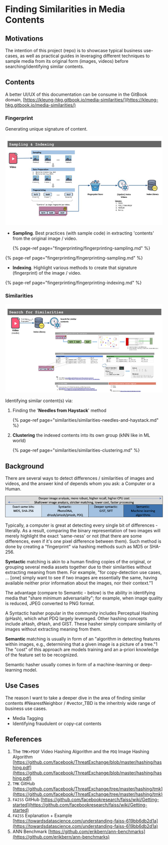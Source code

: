 # Finding Similarities in Media Contents

## Motivations

The intention of this project \(repo\) is to showcase typical business use-cases, as well as practical guides in leveraging different techniques to sample media from its original form \(images, videos\) before searching/identifying similar contents.

## Contents

A better UI/UX of this documentation can be consume in the GitBook domain, [https://kleung-hkg.gitbook.io/media-similarities/](https://kleung-hkg.gitbook.io/media-similarities/)

### **Fingerprint**

Generating unique signature of content.

![](.gitbook/assets/image%20%281%29.png)

* **Sampling**.  Best practices \(with sample code\) in extracting 'contents' from the original image / video.

  {% page-ref page="fingerprinting/fingerprinting-sampling.md" %}

{% page-ref page="fingerprinting/fingerprinting-sampling.md" %}

* **Indexing**.  Highlight various methods to create that signature \(fingerprint\) of the image / video.

{% page-ref page="fingerprinting/fingerprinting-indexing.md" %}

### **Similarities**

![](.gitbook/assets/media-similarities-02-search-for-similarities.jpg)

Identifying similar content\(s\) via:

1. Finding the '**Needles from Haystack**' method

   {% page-ref page="similarities/similarities-needles-and-haystack.md" %}

2. **Clustering** the indexed contents into its own group \(kNN like in ML world\)

   {% page-ref page="similarities/similarities-clustering.md" %}

## Background

There are several ways to detect differences / similarities of images and videos, and the answer kind of depends whom you ask: a Computer or a Human.

![](.gitbook/assets/image.png)

Typically, a computer is great at detecting every single bit of differences - literally.  As a result, comparing the binary representation of two images will merely highlight the exact 'same-ness' or not \(that there are some differences, even if it's one pixel difference between them\).  Such method is done by creating a "fingerprint" via hashing methods such as MD5 or SHA-256.

**Syntactic** matching is akin to a human finding copies of the original, or grouping several media assets together due to their similarities without extracting meaning from them.  For example, "for copy-detection use cases, ... \[one\] simply want to see if two images are essentially the same, having available neither prior information about the images, nor their context."1

The advantage \(compare to Semantic - below\) is the ability in identifying media that "share minimum adversariality"; for example, when image quality is reduced, JPEG converted to PNG format.

A Syntactic hasher popular in the community includes Perceptual Hashing \(pHash\), which what PDQ largely leveraged.  Other hashing concepts include aHash, dHash, and GIST.  These hasher simply compare similarity of images without extracting meaning from them.

**Semantic** matching is usually in form of an "algorithm in detecting features within images, e.g., determining that a given image is a picture of a tree."1  The "cost" of this approach are models training and an a-priori knowledge of the feature set to be recognized.

Semantic hasher usually comes in form of a machine-learning or deep-learning model.

## Use Cases

The reason I want to take a deeper dive in the area of finding similar contents \#NearestNeighbor / \#vector\_TBD is the inheritnly wide range of business use cases.

* Media Tagging
* Identifying fraudulent or copy-cat contents

## References

1. The `TMK+PDQF` Video Hashing Algorithm and the `PDQ` Image Hashing Algorithm [https://github.com/facebook/ThreatExchange/blob/master/hashing/hashing.pdf](https://github.com/facebook/ThreatExchange/blob/master/hashing/hashing.pdf)
2. `TMK` GitHub [https://github.com/facebook/ThreatExchange/tree/master/hashing/tmk](https://github.com/facebook/ThreatExchange/tree/master/hashing/tmk)
3. `FAISS` GitHub [https://github.com/facebookresearch/faiss/wiki/Getting-started](https://github.com/facebookresearch/faiss/wiki/Getting-started) 
4. `FAISS` Explanation + Example [https://towardsdatascience.com/understanding-faiss-619bb6db2d1a](https://towardsdatascience.com/understanding-faiss-619bb6db2d1a)
5. ANN Benchmark [https://github.com/erikbern/ann-benchmarks](https://github.com/erikbern/ann-benchmarks)







